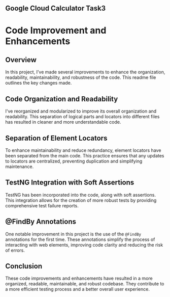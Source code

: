 ## Google Cloud Calculator Task3

# Code Improvement and Enhancements

## Overview
In this project, I've made several improvements to enhance the organization, readability, maintainability, and robustness of the code. This readme file outlines the key changes made.

## Code Organization and Readability
I've reorganized and modularized to improve its overall organization and readability. This separation of logical parts and locators into different files has resulted in cleaner and more understandable code.

## Separation of Element Locators
To enhance maintainability and reduce redundancy, element locators have been separated from the main code. This practice ensures that any updates to locators are centralized, preventing duplication and simplifying maintenance.

## TestNG Integration with Soft Assertions
TestNG has been incorporated into the code, along with soft assertions. This integration allows for the creation of more robust tests by providing comprehensive test failure reports.

## @FindBy Annotations
One notable improvement in this project is the use of the `@FindBy` annotations for the first time. These annotations simplify the process of interacting with web elements, improving code clarity and reducing the risk of errors.

## Conclusion
These code improvements and enhancements have resulted in a more organized, readable, maintainable, and robust codebase. They contribute to a more efficient testing process and a better overall user experience.
